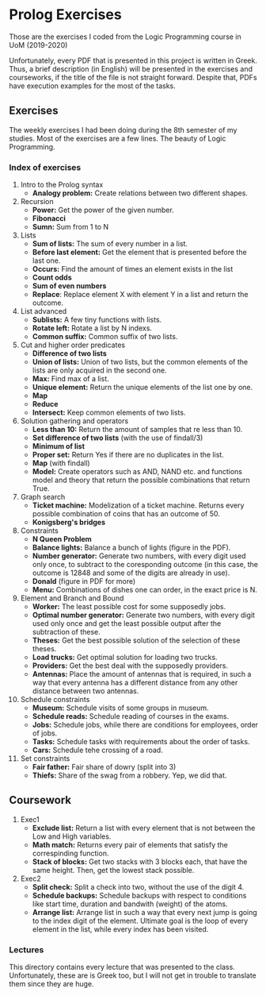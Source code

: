 # Prolog Exercises
Those are the exercises I coded from the Logic Programming course in UoM (2019-2020)

Unfortunately, every PDF that is presented in this project is written in Greek. 
Thus, a brief description (in English) will be presented in the exercises and courseworks, if the title of the file is not straight forward. 
Despite that, PDFs have execution examples for the most of the tasks. 

## Exercises
The weekly exercises I had been doing during the 8th semester of my studies. 
Most of the exercises are a few lines. The beauty of Logic Programming. 

### Index of exercises
  1. Intro to the Prolog syntax
      - **Analogy problem:** Create relations between two different shapes.
  2. Recursion
      - **Power:** Get the power of the given number.
      - **Fibonacci**  
      - **Sumn:** Sum from 1 to N
  3. Lists
      - **Sum of lists:** The sum of every number in a list.
      - **Before last element:** Get the element that is presented before the last one.
      - **Occurs:** Find the amount of times an element exists in the list
      - **Count odds**
      - **Sum of even numbers**
      - **Replace**: Replace element X with element Y in a list and return the outcome.
  4. List advanced
      - **Sublists:** A few tiny functions with lists.
      - **Rotate left:** Rotate a list by N indexs.
      - **Common suffix:** Common suffix of two lists.
  5. Cut and higher order predicates
      - **Difference of two lists** 
      - **Union of lists:**  Union of two lists, but the common elements of the lists are only acquired in the second one. 
      - **Max:** Find max of a list.
      - **Unique element:** Return the unique elements of the list one by one.
      - **Map**
      - **Reduce**
      - **Intersect:** Keep common elements of two lists.
  6. Solution gathering and operators
      - **Less than 10:** Return the amount of samples that re less than 10.
      - **Set difference of two lists** (with the use of findall/3)  
      - **Minimum of list**
      - **Proper set:** Return Yes if there are no duplicates in the list.
      - **Map** (with findall)
      - **Model:** Create operators such as AND, NAND etc. and functions model and theory that return the possible combinations that return True.
  7. Graph search
      - **Ticket machine:** Modelization of a ticket machine. Returns every possible combination of coins that has an outcome of 50.
      - **Konigsberg's bridges**
  8. Constraints
      - **N Queen Problem**
      - **Balance lights:** Balance a bunch of lights (figure in the PDF). 
      - **Number generator:** Generate two numbers, with every digit used only once, to subtract to the coresponding outcome (in this case, the outcome is 12848 and some of the digits are already in use).
      - **Donald** (figure in PDF for more)
      - **Menu:** Combinations of dishes one can order, in the exact price is N.
  9. Element and Branch and Bound
      - **Worker:** The least possible cost for some supposedly jobs.
      - **Optimal number generator:** Generate two numbers, with every digit used only once and get the least possible output after the subtraction of these.
      - **Theses:** Get the best possible solution of the selection of these theses.
      - **Load trucks:** Get optimal solution for loading two trucks.
      - **Providers:** Get the best deal with the supposedly providers.
      - **Antennas:** Place the amount of antennas that is required, in such a way that every antenna has a different distance from any other distance between two antennas.
  10. Schedule constraints
      - **Museum:** Schedule visits of some groups in museum.
      - **Schedule reads:** Schedule reading of courses in the exams.
      - **Jobs:** Schedule jobs, while there are conditions for employees, order of jobs. 
      - **Tasks:** Schedule tasks with requirements about the order of tasks.
      - **Cars:** Schedule tehe crossing of a road.
  11. Set constraints
      - **Fair father:** Fair share of dowry (split into 3)
      - **Thiefs:** Share of the swag from a robbery. Yep, we did that. 
      
## Coursework
  1. Exec1
      - **Exclude list:** Return a list with every element that is not between the Low and High variables.
      - **Math match:** Returns every pair of elements that satisfy the correspinding function.
      - **Stack of blocks:** Get two stacks with 3 blocks each, that have the same height. Then, get the lowest stack possible.
  2. Exec2
      - **Split check:** Split a check into two, without the use of the digit 4.
      - **Schedule backups:** Schedule backups with respect to conditions like start time, duration and bandwith (weight) of the atoms.
      - **Arrange list:** Arrange list in such a way that every next jump is going to the index digit of the element. Ultimate goal is the loop of every element in the list, while every index has been visited. 
      
### Lectures

This directory contains every lecture that was presented to the class. Unfortunately, these are is Greek too, but I will not get in trouble to translate them since they are huge.
